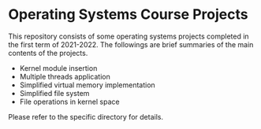 # Operating Systems Course Projects

This repository consists of some operating systems projects completed in the first term of 2021-2022. The followings are brief summaries of the main contents of the projects. 

- Kernel module insertion
- Multiple threads application
- Simplified virtual memory implementation
- Simplified file system
- File operations in kernel space

Please refer to the specific directory for details.
